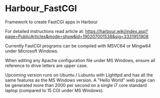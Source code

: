 # Harbour_FastCGI
Framework to create FastCGI apps in Harbour

For detailed instructions read article at: https://harbour.wiki/index.asp?page=PublicArticles&mode=show&id=190207001538&sig=3331951908

Currently FastCGI programs can be compiled with MSVC64 or Mingw64 under Microsoft Windows.

When editing any Apache configuration file under MS Windows, ensure all reference to drive letters are upper case.

Upcoming version runs on Ubuntu / Lubuntu with Lighttpd and has all the same features as the MS Windows version. A "Hello World" web page can be generated more than 2000 per second on a single i7 core standard laptop (compared to 15 CGI under MS Windows).
